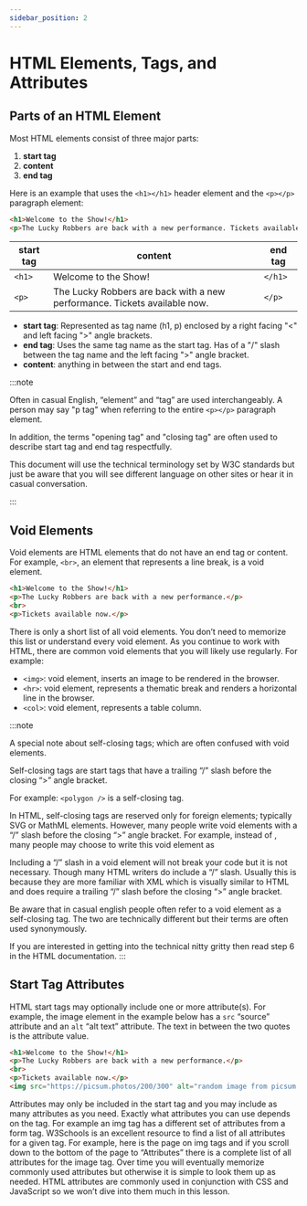 ```yaml
---
sidebar_position: 2
---
```


# HTML Elements, Tags, and Attributes

## Parts of an HTML Element

Most HTML elements consist of three major parts: 
1. **start tag**
2. **content**
3. **end tag**

Here is an example that uses the `<h1></h1>` header element and the `<p></p>` paragraph element:

```html
<h1>Welcome to the Show!</h1>
<p>The Lucky Robbers are back with a new performance. Tickets available now.</p>
```

start tag | content | end tag
--- | --- | ---
`<h1>` | Welcome to the Show! | `</h1>`
`<p>` | The Lucky Robbers are back with a new performance. Tickets available now. | `</p>`


- **start tag**: Represented as tag name (h1, p) enclosed by a right facing "<" and left facing ">" angle brackets.
- **end tag**: Uses the same tag name as the start tag. Has of a "/" slash between the tag name and the left facing ">" angle bracket.
- **content**: anything in between the start and end tags.

:::note

Often in casual English, “element” and “tag” are used interchangeably. A person may say "p tag" when referring to the entire `<p></p>` paragraph element.

In addition, the terms "opening tag" and "closing tag" are often used to describe start tag and end tag respectfully.

This document will use the technical terminology set by W3C standards but just be aware that you will see different language on other sites or hear it in casual conversation.

:::

## Void Elements

Void elements are HTML elements that do not have an end tag or content.
For example, `<br>`,  an element that represents a line break, is a void element.

```html
<h1>Welcome to the Show!</h1>
<p>The Lucky Robbers are back with a new performance.</p>
<br>
<p>Tickets available now.</p>
```

There is only a short list of all void elements. You don’t need to memorize this list or understand every void element. As you continue to work with HTML, there are common void elements that you will likely use regularly. For example:

- `<img>`: void element, inserts an image to be rendered in the browser.
- `<hr>`: void element, represents a thematic break and renders a horizontal line in the browser.
- `<col>`: void element, represents a table column.



:::note

A special note about self-closing tags; which are often confused with void elements.

Self-closing tags are start tags that have a trailing “/” slash before the closing “>” angle bracket.

For example: `<polygon />` is a self-closing tag.

In HTML, self-closing tags are reserved only for foreign elements; typically SVG or MathML elements. However, many people write void elements with a “/” slash before the closing “>” angle bracket. For example, instead of , many people may choose to write this void element as 

Including a “/” slash in a void element will not break your code but it is not necessary. Though many HTML writers do include a “/” slash. Usually this is because they are more familiar with XML which is visually similar to HTML and does require a trailing “/” slash before the closing “>” angle bracket.

Be aware that in casual english people often refer to a void element as a self-closing tag. The two are technically different but their terms are often used synonymously. 

If you are interested in getting into the technical nitty gritty then read step 6 in the HTML documentation.
:::


 
## Start Tag Attributes
HTML start tags may optionally include one or more attribute(s). For example, the image element in the example below has a `src` “source” attribute and an `alt` “alt text” attribute. The text in between the two quotes is the attribute value. 

```html
<h1>Welcome to the Show!</h1>
<p>The Lucky Robbers are back with a new performance.</p>
<br>
<p>Tickets available now.</p>
<img src="https://picsum.photos/200/300" alt="random image from picsum.photos">
```

Attributes may only be included in the start tag and you may include as many attributes as you need.
Exactly what attributes you can use depends on the tag. For example an img tag has a different set of attributes from a form tag. W3Schools is an excellent resource to find a list of all attributes for a given tag. For example, here is the page on img tags and if you scroll down to the bottom of the page to “Attributes” there is a complete list of all attributes for the image tag. Over time you will eventually memorize commonly used attributes but otherwise it is simple to look them up as needed.
HTML attributes are commonly used in conjunction with CSS and JavaScript so we won’t dive into them much in this lesson.  
